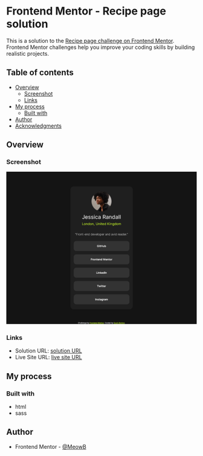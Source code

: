 # Frontend Mentor - Recipe page solution

This is a solution to the [Recipe page challenge on Frontend Mentor](https://www.frontendmentor.io/challenges/recipe-page-KiTsR8QQKm). Frontend Mentor challenges help you improve your coding skills by building realistic projects. 

## Table of contents

- [Overview](#overview)
  - [Screenshot](#screenshot)
  - [Links](#links)
- [My process](#my-process)
  - [Built with](#built-with)
- [Author](#author)
- [Acknowledgments](#acknowledgments)

## Overview

### Screenshot

![](./Screenshot.png)

### Links

- Solution URL: [solution URL]()
- Live Site URL: [live site URL]()

## My process

### Built with

- html
- sass


## Author

- Frontend Mentor - [@MeowB](https://www.frontendmentor.io/profile/MeowB)